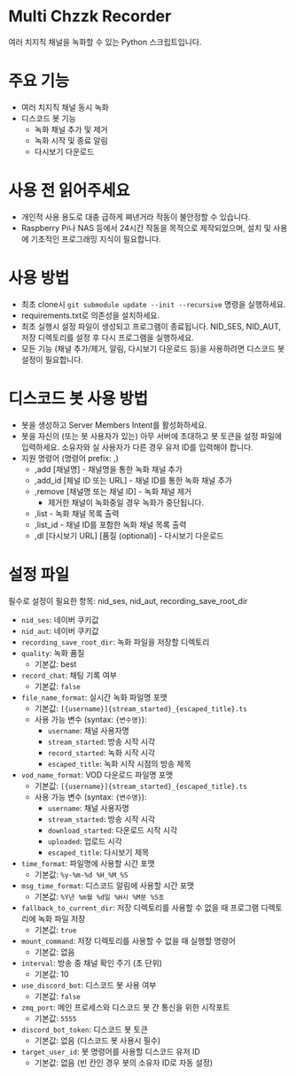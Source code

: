 # Multi Chzzk Recorder
여러 치지직 채널을 녹화할 수 있는 Python 스크립트입니다.

# 주요 기능
* 여러 치지직 채널 동시 녹화
* 디스코드 봇 기능
  - 녹화 채널 추가 및 제거
  - 녹화 시작 및 종료 알림
  - 다시보기 다운로드

# 사용 전 읽어주세요
* 개인적 사용 용도로 대충 급하게 쪄낸거라 작동이 불안정할 수 있습니다.
* Raspberry Pi나 NAS 등에서 24시간 작동을 목적으로 제작되었으며, 설치 및 사용에 기초적인 프로그래밍 지식이 필요합니다.

# 사용 방법
* 최초 clone시 `git submodule update --init --recursive` 명령을 실행하세요.
* requirements.txt로 의존성을 설치하세요.
* 최초 실행시 설정 파일이 생성되고 프로그램이 종료됩니다. NID_SES, NID_AUT, 저장 디렉토리를 설정 후 다시 프로그램을 실행하세요.
* 모든 기능 (채널 추가/제거, 알림, 다시보기 다운로드 등)을 사용하려면 디스코드 봇 설정이 필요합니다.

# 디스코드 봇 사용 방법
* 봇을 생성하고 Server Members Intent를 활성화하세요.
* 봇을 자신의 (또는 봇 사용자가 있는) 아무 서버에 초대하고 봇 토큰을 설정 파일에 입력하세요. 소유자와 실 사용자가 다른 경우 유저 ID를 입력해야 합니다.
* 지원 명령어 (명령어 prefix: ,)
  - ,add [채널명] - 채널명을 통한 녹화 채널 추가
  - ,add_id [체널 ID 또는 URL] - 채널 ID를 통한 녹화 채널 추가
  - ,remove [채널명 또는 채널 ID] - 녹화 채널 제거
    - 제거한 채널이 녹화중일 경우 녹화가 중단됩니다.
  - ,list - 녹화 채널 목록 출력
  - ,list_id - 채널 ID를 포함한 녹화 채널 목록 출력
  - ,dl [다시보기 URL] [품질 (optional)] - 다시보기 다운로드

# 설정 파일
필수로 설정이 필요한 항목: nid_ses, nid_aut, recording_save_root_dir

* `nid_ses`: 네이버 쿠키값
* `nid_aut`: 네이버 쿠키값
* `recording_save_root_dir`: 녹화 파일을 저장할 디렉토리
* `quality`: 녹화 품질
  - 기본값: best
* `record_chat`: 채팅 기록 여부
  - 기본값: `false`
* `file_name_format`: 실시간 녹화 파일명 포맷 
  - 기본값: `[{username}]{stream_started}_{escaped_title}.ts`
  - 사용 가능 변수 (syntax: `{변수명}`): 
    - `username`: 채널 사용자명
    - `stream_started`: 방송 시작 시각
    - `record_started`: 녹화 시작 시각
    - `escaped_title`: 녹화 시작 시점의 방송 제목
* `vod_name_format`: VOD 다운로드 파일명 포맷 
  - 기본값: `[{username}]{stream_started}_{escaped_title}.ts`
  - 사용 가능 변수 (syntax: `{변수명}`): 
    - `username`: 채널 사용자명
    - `stream_started`: 방송 시작 시각
    - `download_started`: 다운로드 시작 시각
    - `uploaded`: 업로드 시각
    - `escaped_title`: 다시보기 제목
* `time_format`: 파일명에 사용할 시간 포맷 
  - 기본값: `%y-%m-%d %H_%M_%S`
* `msg_time_format`: 디스코드 알림에 사용할 시간 포맷 
  - 기본값: `%Y년 %m월 %d일 %H시 %M분 %S초`
* `fallback_to_current_dir`: 저장 디렉토리를 사용할 수 없을 때 프로그램 디렉토리에 녹화 파일 저장 
  - 기본값: `true`
* `mount_command`: 저장 디렉토리를 사용할 수 없을 때 실행할 명령어 
  - 기본값: 없음
* `interval`: 방송 중 채널 확인 주기 (초 단위)
  - 기본값: 10
* `use_discord_bot`: 디스코드 봇 사용 여부 
  - 기본값: `false`
* `zmq_port`: 메인 프로세스와 디스코드 봇 간 통신을 위한 시작포트 
  - 기본값: `5555`
* `discord_bot_token`: 디스코드 봇 토큰 
  - 기본값: 없음 (디스코드 봇 사용시 필수)
* `target_user_id`: 봇 명령어를 사용할 디스코드 유저 ID
  - 기본값: 없음 (빈 칸인 경우 봇의 소유자 ID로 자동 설정)

